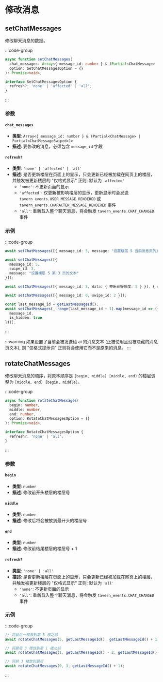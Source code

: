 # 修改消息

<CustomTOC />

## setChatMessages

修改聊天消息的数据。

:::code-group

```typescript [setChatMessages]
async function setChatMessages(
  chat_messages: Array<{ message_id: number } & (Partial<ChatMessage> | Partial<ChatMessageSwiped>)>,
  option: SetChatMessagesOption = {}
): Promise<void>;
```

```typescript [SetChatMessagesOption]
interface SetChatMessagesOption {
  refresh?: 'none' | 'affected' | 'all';
}
```

:::

### 参数

#### `chat_messages`

- **类型**: `Array<{ message_id: number } & (Partial<ChatMessage> | Partial<ChatMessageSwiped>)>`
- **描述**: 要修改的消息，必须包含 `message_id` 字段

#### `refresh?`

- **类型**: `'none' | 'affected' | 'all'`
- **描述**: 是否更新楼层在页面上的显示，只会更新已经被加载在网页上的楼层，并触发被更新楼层的 "仅格式显示" 正则; 默认为 `'affected'`
  - `'none'`: 不更新页面的显示
  - `'affected'`: 仅更新被影响楼层的显示，更新显示时会发送 `tavern_events.USER_MESSAGE_RENDERED` 或 `tavern_events.CHARACTER_MESSAGE_RENDERED` 事件
  - `'all'`: 重新载入整个聊天消息，将会触发 `tavern_events.CHAT_CHANGED` 事件

### 示例

:::code-group

```typescript [修改楼层 5 当前消息页的文本]
await setChatMessages([{ message_id: 5, message: "设置楼层 5 当前消息页的文本" }]);
```

```typescript [修改楼层 5 第 3 页的文本（设置 swipe_id）]
await setChatMessages([{ 
  message_id: 5, 
  swipe_id: 3,
  message: "设置楼层 5 第 3 页的文本" 
}]);
```

```typescript [修改楼层 5 的数据但不更新显示]
await setChatMessages([{ message_id: 5, data: { 神乐光好感度: 5 } }], { refresh: 'none' });
```

```typescript [切换为开局 3]
await setChatMessages([{ message_id: 0, swipe_id: 2 }]);
```

```typescript [隐藏所有楼层]
const last_message_id = getLastMessageId();
await setChatMessages(_.range(last_message_id + 1).map(message_id => ({ 
  message_id, 
  is_hidden: true 
})));
```

:::

:::warning
如果设置了当前会被发送给 ai 的消息文本 (正被使用且没被隐藏的消息页文本), 则 "仅格式提示词" 正则将会使用它而不是原来的消息。
:::

## rotateChatMessages

修改聊天消息的顺序，将原本顺序是 `[begin, middle) [middle, end)` 的楼层调整为 `[middle, end) [begin, middle)`。

:::code-group

```typescript [rotateChatMessages]
async function rotateChatMessages(
  begin: number,
  middle: number,
  end: number,
  option: RotateChatMessagesOption = {}
): Promise<void>;
```

```typescript [RotateChatMessagesOption]
interface RotateChatMessagesOption {
  refresh?: 'none' | 'all';
}
```

:::

### 参数

#### `begin`

- **类型**: `number`
- **描述**: 修改前开头楼层的楼层号

#### `middle`

- **类型**: `number`
- **描述**: 修改后将会被放到最开头的楼层号

#### `end`

- **类型**: `number`
- **描述**: 修改前结尾楼层的楼层号 + 1

#### `refresh?`

- **类型**: `'none' | 'all'`
- **描述**: 是否更新楼层在页面上的显示，只会更新已经被加载在网页上的楼层，并触发被更新楼层的 "仅格式显示" 正则; 默认为 `'all'`
  - `'none'`: 不更新页面的显示
  - `'all'`: 重新载入整个聊天消息，将会触发 `tavern_events.CHAT_CHANGED` 事件

### 示例

:::code-group

```typescript [将最后一楼放到前面]
// 将最后一楼放到第 5 楼之前
await rotateChatMessages(5, getLastMessageId(), getLastMessageId() + 1);
```

```typescript [将多个楼层放到前面]
// 将最后 3 楼放到第 1 楼之前
await rotateChatMessages(1, getLastMessageId() - 2, getLastMessageId() + 1);
```

```typescript [将前面的楼层放到后面]
// 将前 3 楼放到最后
await rotateChatMessages(0, 3, getLastMessageId() + 1);
```

::: 